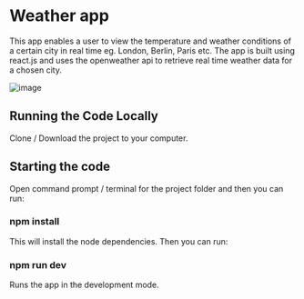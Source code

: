 # Weather app

This app enables a user to view the temperature and weather conditions of a certain city in real time eg. London, Berlin, Paris etc. The app is built using react.js and uses the openweather api to retrieve real time weather data for a chosen city. 

![image](https://github.com/johnnyd81/weather-app/assets/95863021/947e8fef-5caf-4e41-9bf8-4737f3da124e)

## Running the Code Locally
Clone / Download the project to your computer.

## Starting the code
Open command prompt / terminal for the project folder and then you can run:

### npm install
This will install the node dependencies. Then you can run:

### npm run dev
Runs the app in the development mode.




